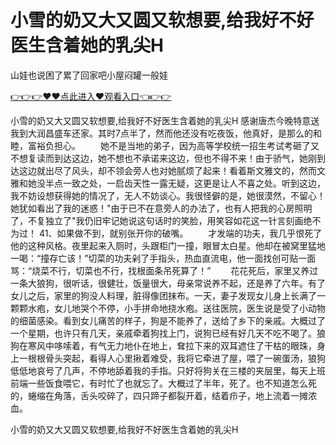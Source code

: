 # 小雪的奶又大又圆又软想要,给我好不好医生含着她的乳尖H
山娃也说困了累了回家吧小屋闷罐一般娃

<a href="https://github.com/qdmang/dhap/issues/1">👉👉👉♥♥点此进入♥观看入口👈👉👉</a>

小雪的奶又大又圆又软想要,给我好不好医生含着她的乳尖H	感谢唐杰今晚特意送我到大润昌盛车还家。其时7点半了，然而他还没有吃夜饭，他真好，是那么的和睦，富裕负担心。
　　她不是当地的弟子，因为高等学校统一招生考试考砸了又不想复读而到达这边，她不想也不承诺来这边，但也不得不来！由于骄气，她刚到达这边就出尽了风头，却不领会旁人也对她腻烦了起来！看着斯文雅文的，然而文雅和她没半点一致之处，一启齿天性一露无疑，这更是让人不喜之处。听到这边，我不妨设想获得她的情况了，无人不妨谈心。我很怪僻的是，她很漠然，不留心！她犹如看出了我的迷惑！"由于已不在意旁人的办法了，也有人把我的心房照明了，不复独立了"我仍旧牢记她说这句话时的笑脸，用笑容如花这一针言刻画绝不为过！
	41、如果做不到，就别张开你的破嘴。
　　才发端的功夫，我几乎恨死了他的这种风格。夜里起来入厕时，头跟柜门一撞，眼冒太白星。他却在被窝里猛地一喝：“撞存亡该！”切菜的功夫剁了手指头，热血直流电，他一面找创可贴一面骂：“烧菜不行，切菜也不行，找根面条吊死算了！”
　　花花死后，家里又养过一条大狼狗，很听话，很健壮，饭量很大，母亲常说养不起，还是养了六年。有了女儿之后，家里的狗没人料理，脏得像团抹布。一天，妻子发现女儿身上长满了一颗颗水疱，女儿地哭个不停，小手拼命地挠水疱。送往医院，医生说是受了小动物的细菌感染。看到女儿痛苦的样子，狗是不能养了，送给了乡下的亲戚。大概过了一个星期，也许只有几天，亲戚牵着狗找上门，说狗已经有好几天不吃不喝了。狼狗在寒风中哆嗦着，有气无力地仆在地上，耷拉下来的双耳遮住了干枯的眼珠，身上一根根骨头突起，看得人心里揪着难受，我将它牵进了屋，喂了一碗蛋汤，狼狗低低地哀号了几声，不停地舔着我的手指。只好将狗关在三楼的夹层里，每天上班前端一些饭食喂它，有时忙了也就忘了。大概过了半年，死了。也不知道怎么死的，蜷缩在角落，舌头咬碎了，四只蹄子都裂开着，结着疖子，地上流着一摊浓血。

小雪的奶又大又圆又软想要,给我好不好医生含着她的乳尖H
